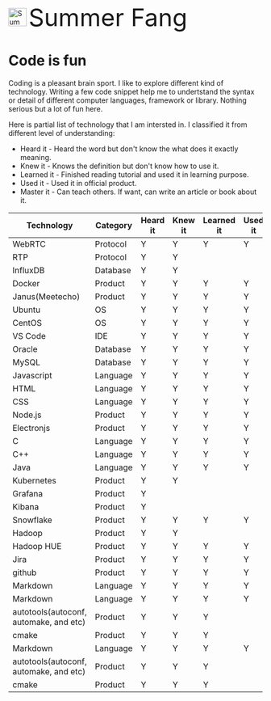 <img src="https://raw.githubusercontent.com/summerfang/study/master/summerfang.jpg"
     alt="Summer Fang"
     width="36" height="36"/> <font size="7">Summer Fang</font>
# Code is fun

Coding is a pleasant brain sport. I like to explore different kind of technology. Writing a few code snippet help me to undertstand the syntax or detail of different computer languages, framework or library. Nothing serious but a lot of fun here.


Here is partial list of technology that I am intersted in. I classified it from different level of understanding:

* Heard it - Heard the word but don't know the what does it exactly meaning.
* Knew it - Knows the definition but don't know how to use it.
* Learned it - Finished reading tutorial and used it in learning purpose.
* Used it - Used it in official product.
* Master it - Can teach others. If want, can write an article or book about it.


Technology | Category | Heard it | Knew it | Learned it | Used it | Master it
--- | --- | --- | --- | --- | --- | --- 
WebRTC|Protocol|Y|Y|Y|Y|
RTP|Protocol|Y|Y|||
InfluxDB|Database|Y|Y|||
Docker|Product|Y|Y|Y|Y|
Janus(Meetecho)|Product|Y|Y|Y|Y|
Ubuntu|OS|Y|Y|Y|Y|
CentOS|OS|Y|Y|Y|Y|
VS Code|IDE|Y|Y|Y|Y|
Oracle|Database|Y|Y|Y|Y|
MySQL|Database|Y|Y|Y|Y|
Javascript|Language|Y|Y|Y|Y|
HTML|Language|Y|Y|Y|Y|
CSS|Language|Y|Y|Y|Y|
Node.js|Product|Y|Y|Y|Y|
Electronjs|Product|Y|Y|Y|Y|
C|Language|Y|Y|Y|Y|
C++|Language|Y|Y|Y|Y|
Java|Language|Y|Y|Y|Y|
Kubernetes|Product|Y|Y|||
Grafana|Product|Y||||
Kibana|Product|Y||||
Snowflake|Product|Y|Y|Y|Y|
Hadoop|Product|Y|Y|||
Hadoop HUE|Product|Y|Y|Y|Y|
Jira|Product|Y|Y|Y|Y|
github|Product|Y|Y|Y|Y|
Markdown|Language|Y|Y|Y|Y|
Markdown|Language|Y|Y|Y|Y|
autotools(autoconf, automake, and etc)|Product|Y|Y|Y||
cmake|Product|Y|Y|Y||
Markdown|Language|Y|Y|Y|Y|
autotools(autoconf, automake, and etc)|Product|Y|Y|Y||
cmake|Product|Y|Y|Y||